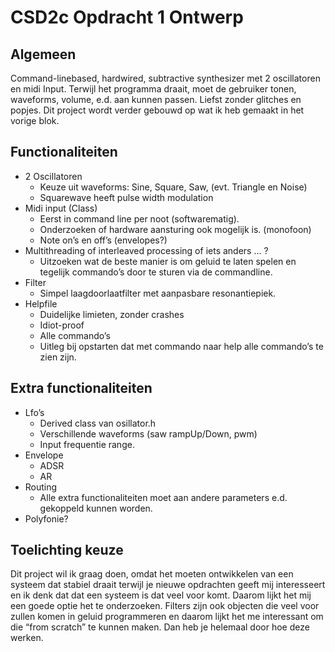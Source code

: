 # CSD2c Opdracht 1 Ontwerp


## Algemeen ##
Command-linebased, hardwired, subtractive synthesizer met 2 oscillatoren en midi Input. Terwijl het programma draait, moet de gebruiker tonen, waveforms, volume, e.d. aan kunnen passen. Liefst zonder glitches en popjes. Dit project wordt verder gebouwd op wat ik heb gemaakt in het vorige blok.

## Functionaliteiten ##
  -	2 Oscillatoren
      -	Keuze uit waveforms: Sine, Square, Saw, (evt. Triangle en Noise)
      -	Squarewave heeft pulse width modulation
  -	Midi input (Class)
      -	Eerst in command line per noot (softwarematig).
      -	Onderzoeken of hardware aansturing ook mogelijk is. (monofoon)
      -	Note on’s en off’s (envelopes?)
  -	Multithreading of interleaved processing of iets anders … ?
      -	Uitzoeken wat de beste manier is om geluid te laten spelen en tegelijk commando’s door te sturen via de commandline.
  -	Filter
      -	Simpel laagdoorlaatfilter met aanpasbare resonantiepiek.
  -	Helpfile
      -	Duidelijke limieten, zonder crashes
      -	Idiot-proof
      -	Alle commando’s
      -	Uitleg bij opstarten dat met commando naar help alle commando’s te zien zijn.

## Extra functionaliteiten ##
  -	Lfo’s
      -	Derived class van osillator.h
      -	Verschillende waveforms (saw rampUp/Down, pwm)
      -	Input frequentie range.
  -	Envelope
      -	ADSR
      -	AR
  -	Routing
      -	Alle extra functionaliteiten moet aan andere parameters e.d. gekoppeld kunnen worden.
  -	Polyfonie?

## Toelichting keuze ##
Dit project wil ik graag doen, omdat het moeten ontwikkelen van een systeem dat stabiel draait terwijl je nieuwe opdrachten geeft mij interesseert en ik denk dat dat een systeem is dat veel voor komt. Daarom lijkt het mij een goede optie het te onderzoeken. Filters zijn ook objecten die veel voor zullen komen in geluid programmeren en daarom lijkt het me interessant om die “from scratch” te kunnen maken. Dan heb je helemaal door hoe deze werken.
